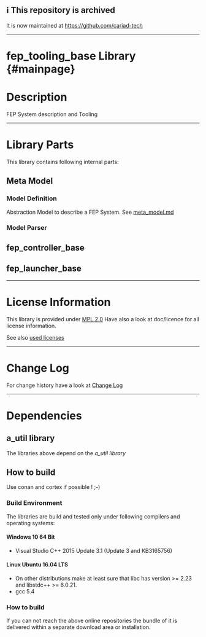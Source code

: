 ## ℹ️ This repository is archived 

It is now maintained at https://github.com/cariad-tech


---
<!---
  Copyright @ 2019 Audi AG. All rights reserved.
  
      This Source Code Form is subject to the terms of the Mozilla
      Public License, v. 2.0. If a copy of the MPL was not distributed
      with this file, You can obtain one at https://mozilla.org/MPL/2.0/.
  
  If it is not possible or desirable to put the notice in a particular file, then
  You may include the notice in a location (such as a LICENSE file in a
  relevant directory) where a recipient would be likely to look for such a notice.
  
  You may add additional accurate notices of copyright ownership.
  -->
# fep_tooling_base Library {#mainpage}

# Description

FEP System description and Tooling 

_____________________
 
# Library Parts
 
This library contains following internal parts: 
 
## Meta Model

### Model Definition
Abstraction Model to describe a FEP System. 
See [meta_model.md](doc/input/meta_model.md)

### Model Parser


## fep_controller_base

 
## fep_launcher_base
________________________

# License Information
 
This library is provided under [MPL 2.0](doc/input/mpl.md)
Have also a look at doc/licence for all license information. 

See also [used licenses](doc/input/used_licenses.md)

________________________

# Change Log

For change history have a look at [Change Log](doc/changelog.md)
________________________
 
# Dependencies

## a_util library
 
The libraries above depend on the *a_util library* 

## How to build

Use conan and cortex if possible ! ;-)

### Build Environment
 
The libraries are build and tested only under following compilers and operating systems: 

#### Windows 10 64 Bit

* Visual Studio C++ 2015 Update 3.1 (Update 3 and KB3165756)
 
#### Linux Ubuntu 16.04 LTS

* On other distributions make at least sure that libc has version >= 2.23 and libstdc++ >= 6.0.21.
* gcc 5.4 
 
### How to build
 
If you can not reach the above online repositories the bundle of it is delivered within a separate download area or installation. 





 
